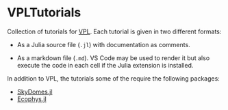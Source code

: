 # VPLTutorials

Collection of tutorials for [VPL](https://virtualplantlab.com/dev/). Each tutorial is given
in two different formats:

- As a Julia source file (`.jl`) with documentation as comments.

- As a markdown file (`.md`). VS Code may be used to render it but also execute the code in each cell if the Julia extension is installed.

In addition to VPL, the tutorials some of the require the following packages:

- [SkyDomes.jl](https://github.com/VirtualPlantLab/SkyDomes.jl)
- [Ecophys.jl](https://github.com/VirtualPlantLab/Ecophys.jl)

